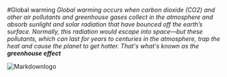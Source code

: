 #Global warming
*Global warming occurs when carbon dioxide (CO2) and other air pollutants and greenhouse gases collect in the atmosphere and absorb sunlight and solar radiation that have bounced off the earth’s surface. Normally, this radiation would escape into space—but these pollutants, which can last for years to centuries in the atmosphere, trap the heat and cause the planet to get hotter. That's what's known as the **greenhouse effect***


![Markdownlogo](https://climate.nasa.gov/system/content_pages/main_images/1321_cc-vs-gw-vs-wx-768px.jpg)
